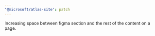 ```yaml
---
'@microsoft/atlas-site': patch
---
```


Increasing space between figma section and the rest of the content on a page.
